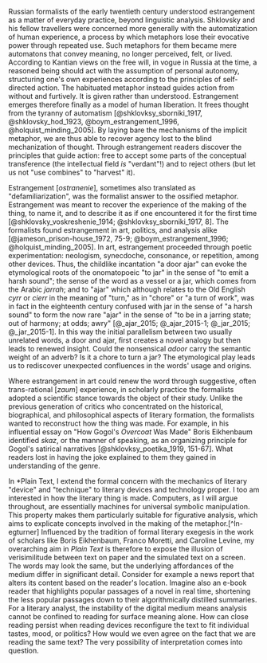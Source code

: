 <!-- When pursuing scholarly estrangement the author "lays bare" and "makes
obvious" the metaphor by drawing attention to its inner dynamics.-->

<!-- Metaphors, as Lakoff and Johnson famously argued, do more than
decorate---they structure everyday human activity. The metaphor shapes one
system of conceptual relationships in terms of another. In the authors'
example, the military image of "fortification defense" implies a conceptual
system structuring the "defense of an argument." When actually defending the
argument, a speaker guided by the metaphor acts in a way that resembles
combat. A different metaphor could suggest a less combative mode of engagement
between interlocutors [@lakoff_metaphors_1980, 3-14]. -->

Russian formalists of the early twentieth century understood estrangement as a
matter of everyday practice, beyond linguistic analysis. Shklovsky and his
fellow travellers were concerned more generally with the automatization of
human experience, a process by which metaphors lose their evocative power
through repeated use. Such metaphors for them became mere automatons that
convey meaning, no longer perceived, felt, or lived. According to Kantian
views on the free will, in vogue in Russia at the time, a reasoned being
should act with the assumption of personal autonomy, structuring one's own
experiences according to the principles of self-directed action. The
habituated metaphor instead guides action from without and furtively. It is
given rather than understood.  Estrangement emerges therefore finally as a
model of human liberation. It frees thought from the tyranny of automatism
[@shklovksy_sborniki_1917, @shklovsky_hod_1923, @boym_estrangement_1996,
@holquist_minding_2005]. By laying bare the mechanisms of the implicit
metaphor, we are thus able to recover agency lost to the blind mechanization
of thought. Through estrangement readers discover the principles that guide
action: free to accept some parts of the conceptual transference (the
intellectual field *is* "verdant"!) and to reject others (but let us not "use
combines" to "harvest" it).

<!-- Computation advances into everyday life though metaphor. Like all tropes, such
metaphors lose their evocative power with frequent use. The task of a literary
scholar becomes then to explicate and to renew the trope, in search for
parallelisms that, as George Lakoff and Mark Johnson explain, configure one
conceptual system in terms of another [@lakoff_metaphors_1980, 3-14]. Why do
we call some software programs "applications" for example? The application of
what to what? Apple's iconic *Human Interface Guidelines*, a manual of style
that heralded the era of "what you see is what you get" interfaces, contains
explicit echoes of Lakoff's thought. The manual urges the designer to "convey
meaning through representation" and to seek the metaphor appropriate to the
task [@apple_apple_1987, 11]. Do not ask the user to throw "documents" into
"jars," for example, the manual entreats: "dragging the document icon to the
Trash means the user wants to discard that document" [@apple_apple_1987, 229]
Simulated objects must "look like they do in real world" [@apple_apple_1987].
In the words of cognitive scientists John Carroll and John Thomas, whose work
the Apple design guidelines also reference extensively, "people employ
metaphors in learning about computer systems." Using the appropriate metaphors
therefore provides "wide-ranging improvements in learning ability and ease of
use" [@carroll_metaphor_1982, 108]. What users know about trashcans in the
real world can guide interactions with virtual trashcans.

The rapid uptake of "what you see is what you get" interfaces pioneered by
Apple proved the effectiveness of metaphor-centric design. Through metaphor,
users are able to extend models of action from one domain into another.
Empirical studies have later shown the effectiveness of metaphor in the design
of human-computer interfaces [@blackwell_does_1999; @sallam_use_2009]. Flusser
would say that such figurative habituation makes experience more "smooth." The
user avoids "bumping into the sharp corners" of new and complicated virtual
environments. The metaphor conserves mental energy. Once internalized, it also
no longer attracts attention. The seminal work on figurative speech undertaken
by the Russian formalists at the turn of the twentieth century reminds us that
effective metaphoric shortcuts to learning have their cognitive downside.
Habituated experience passes into the unconscious [@shklovksy_poetika_1919,
104]. The thing "dries up" in Shklovsky's words, first in perception and then
in practice [@shklovksy_poetika_1919, 38 and 104]. The figure becomes so
familiar that we cease thinking about it---an early insight that was also
confirmed experimentally almost a century later.[^ln-cog]

Early architects of human-computer interaction wrote their recommendations
with novice users in mind. The metaphor was supposed to ease the transition
into a virtual world. Once inside, the virtual inhabitant also began to
mistake metaphor for reality. The *Apple Design Guidelines* imply that
metaphor-based design would lead to learning and discovery. More than forty
years of computing under the guidelines have failed to produce a learned
public. This is evidenced by the frequent and urgent calls to digital literacy
on the part of our leading intellectuals, educators, and
politicians.[^ln-digitalliteracy] Instead of educating, the preference for
easy figurative tropes created shortcuts to knowledge. Once established, such
shortcuts continue to prevent users from literal engagement with computational
realities. Like Tolstoy's mindless dusting, life at the keyboard passes
without reflection. Worse yet, the trope obscures forces of capital,
governance, and control cloaked behind the innocuous figure. -->

Estrangement [*ostranenie*], sometimes also translated as "defamiliarization",
was the formalist answer to the ossified metaphor. Estrangement was meant to
recover the experience of the making of the thing, to name it, and to describe
it as if one encountered it for the first time [@shklovsky_voskreshenie_1914;
@shklovksy_sborniki_1917, 8]. The formalists found estrangement in art,
politics, and analysis alike [@jameson_prison-house_1972, 75-9;
@boym_estrangement_1996; @holquist_minding_2005]. In art, estrangement
proceeded through poetic experimentation: neologism, synecdoche, consonance,
or repetition, among other devices. Thus, the childlike incantation "a door
ajar" can evoke the etymological roots of the onomatopoeic "to jar" in the
sense of "to emit a harsh  sound"; the sense of the word as a vessel or a jar,
which comes from the Arabic *jarrah*; and to "ajar" which although relates to
the Old English *cyrr* or *cierr* in the meaning of "turn," as in "chore" or
"a turn of work", was in fact in the eighteenth century confused with jar in
the sense of "a harsh sound" to form the now rare "ajar" in the sense of "to
be in a jarring state; out of harmony; at odds; awry" [@_ajar_2015;
@_ajar_2015-1; @_jar_2015; @_jar_2015-1]. In this way the initial parallelism
between two usually unrelated words, a door and ajar, first creates a novel
analogy but then leads to renewed insight. Could the nonsensical *adoor* carry
the semantic weight of an adverb? Is it a chore to turn a jar? The
etymological play leads us to rediscover unexpected confluences in the words'
usage and origins.

Where estrangement in art could renew the word through suggestive, often
trans-rational [*zaum*] experience, in scholarly practice the formalists
adopted a scientific stance towards the object of their study. Unlike the
previous generation of critics who concentrated on the historical,
biographical, and philosophical aspects of literary formation, the formalists
wanted to reconstruct how the thing was made. For example, in his influential
essay on "How Gogol's *Overcoat* Was Made" Boris Eikhenbaum identified *skaz*,
or the manner of speaking, as an organizing principle for Gogol's satirical
narratives [@shklovksy_poetika_1919, 151-67]. What readers lost in having the
joke explained to them they gained in understanding of the genre.

In *Plain Text, I extend the formal concern with the mechanics of literary
"device" and "technique" to literary devices and technology proper. I too am
interested in how the literary thing is made. Computers, as I will argue
throughout, are essentially machines for universal symbolic manipulation. This
property makes them particularly suitable for figurative analysis, which aims
to explicate concepts involved in the making of the metaphor.[^ln-egturner]
Influenced by the tradition of formal literary exegesis in the work of
scholars like Boris Eikhenbaum, Franco Moretti, and Caroline Levine, my
overarching aim in *Plain Text* is therefore to expose the illusion of
verisimilitude between text on paper and the simulated text on a screen. The
words may look the same, but the underlying affordances of the medium differ
in significant detail. Consider for example a news report that alters its
content based on the reader's location. Imagine also an e-book reader that
highlights popular passages of a novel in real time, shortening the less
popular passages down to their algorithmically distilled summaries. For a
literary analyst, the instability of the digital medium means analysis cannot
be confined to reading for surface meaning alone. How can close reading
persist when reading devices reconfigure the text to fit individual tastes,
mood, or politics? How would we even agree on the fact that we are reading the
same text? The very possibility of interpretation comes into question.

